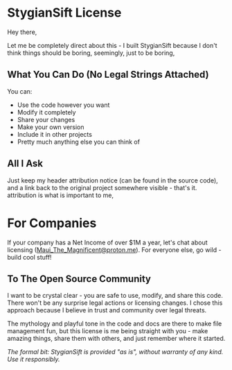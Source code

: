 # StygianSift License

Hey there,

Let me be completely direct about this - I built StygianSift because I don't think things should be boring, seemingly, just to be boring,

## What You Can Do (No Legal Strings Attached)
You can:
- Use the code however you want
- Modify it completely
- Share your changes
- Make your own version
- Include it in other projects
- Pretty much anything else you can think of

## All I Ask
Just keep my header attribution notice (can be found in the source code), and a link back to the original project somewhere visible - that's it. attribution is what is important to me, 

# For Companies
If your company has a Net Income of over $1M a year, let's chat about licensing (Maui_The_Magnificent@proton.me). For everyone else, go wild - build cool stuff!

## To The Open Source Community
I want to be crystal clear - you are safe to use, modify, and share this code. There won't be any surprise legal actions or licensing changes. I chose this approach because I believe in trust and community over legal threats.

The mythology and playful tone in the code and docs are there to make file management fun, but this license is me being straight with you - make amazing things, share them with others, and just remember where it started.

*The formal bit: StygianSift is provided "as is", without warranty of any kind. Use it responsibly.*
